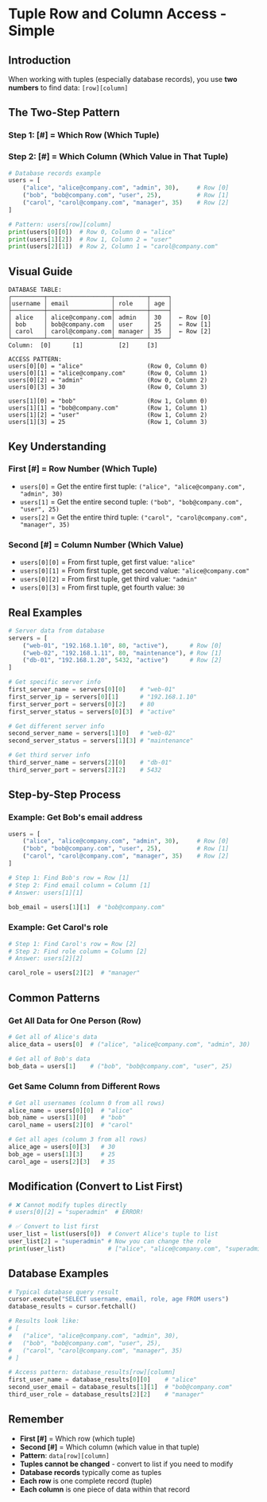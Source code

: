 # Tuple Row and Column Access - Simple

## Introduction

When working with tuples (especially database records), you use **two numbers** to find data: `[row][column]`

## The Two-Step Pattern

### Step 1: [#] = Which Row (Which Tuple)
### Step 2: [#] = Which Column (Which Value in That Tuple)

```python
# Database records example
users = [
    ("alice", "alice@company.com", "admin", 30),     # Row [0]
    ("bob", "bob@company.com", "user", 25),          # Row [1]  
    ("carol", "carol@company.com", "manager", 35)    # Row [2]
]

# Pattern: users[row][column]
print(users[0][0])  # Row 0, Column 0 = "alice"
print(users[1][2])  # Row 1, Column 2 = "user" 
print(users[2][1])  # Row 2, Column 1 = "carol@company.com"
```

## Visual Guide

```
DATABASE TABLE:
┌─────────┬──────────────────┬─────────┬─────┐
│username │ email            │ role    │ age │
├─────────┼──────────────────┼─────────┼─────┤
│ alice   │ alice@company.com│ admin   │ 30  │  ← Row [0]
│ bob     │ bob@company.com  │ user    │ 25  │  ← Row [1] 
│ carol   │ carol@company.com│ manager │ 35  │  ← Row [2]
└─────────┴──────────────────┴─────────┴─────┘
Column:  [0]      [1]          [2]     [3]

ACCESS PATTERN:
users[0][0] = "alice"                  (Row 0, Column 0)
users[0][1] = "alice@company.com"      (Row 0, Column 1)
users[0][2] = "admin"                  (Row 0, Column 2)
users[0][3] = 30                       (Row 0, Column 3)

users[1][0] = "bob"                    (Row 1, Column 0)
users[1][1] = "bob@company.com"        (Row 1, Column 1)
users[1][2] = "user"                   (Row 1, Column 2)
users[1][3] = 25                       (Row 1, Column 3)
```

## Key Understanding

### First [#] = Row Number (Which Tuple)
- `users[0]` = Get the entire first tuple: `("alice", "alice@company.com", "admin", 30)`
- `users[1]` = Get the entire second tuple: `("bob", "bob@company.com", "user", 25)`
- `users[2]` = Get the entire third tuple: `("carol", "carol@company.com", "manager", 35)`

### Second [#] = Column Number (Which Value)
- `users[0][0]` = From first tuple, get first value: `"alice"`
- `users[0][1]` = From first tuple, get second value: `"alice@company.com"`
- `users[0][2]` = From first tuple, get third value: `"admin"`
- `users[0][3]` = From first tuple, get fourth value: `30`

## Real Examples

```python
# Server data from database
servers = [
    ("web-01", "192.168.1.10", 80, "active"),      # Row [0]
    ("web-02", "192.168.1.11", 80, "maintenance"), # Row [1]
    ("db-01", "192.168.1.20", 5432, "active")      # Row [2]
]

# Get specific server info
first_server_name = servers[0][0]    # "web-01"
first_server_ip = servers[0][1]      # "192.168.1.10"
first_server_port = servers[0][2]    # 80
first_server_status = servers[0][3]  # "active"

# Get different server info
second_server_name = servers[1][0]   # "web-02"
second_server_status = servers[1][3] # "maintenance"

# Get third server info
third_server_name = servers[2][0]    # "db-01"
third_server_port = servers[2][2]    # 5432
```

## Step-by-Step Process

### Example: Get Bob's email address

```python
users = [
    ("alice", "alice@company.com", "admin", 30),     # Row [0]
    ("bob", "bob@company.com", "user", 25),          # Row [1]  
    ("carol", "carol@company.com", "manager", 35)    # Row [2]
]

# Step 1: Find Bob's row = Row [1]
# Step 2: Find email column = Column [1]
# Answer: users[1][1]

bob_email = users[1][1]  # "bob@company.com"
```

### Example: Get Carol's role

```python
# Step 1: Find Carol's row = Row [2]
# Step 2: Find role column = Column [2] 
# Answer: users[2][2]

carol_role = users[2][2]  # "manager"
```

## Common Patterns

### Get All Data for One Person (Row)
```python
# Get all of Alice's data
alice_data = users[0]  # ("alice", "alice@company.com", "admin", 30)

# Get all of Bob's data
bob_data = users[1]    # ("bob", "bob@company.com", "user", 25)
```

### Get Same Column from Different Rows
```python
# Get all usernames (column 0 from all rows)
alice_name = users[0][0]  # "alice"
bob_name = users[1][0]    # "bob" 
carol_name = users[2][0]  # "carol"

# Get all ages (column 3 from all rows)
alice_age = users[0][3]   # 30
bob_age = users[1][3]     # 25
carol_age = users[2][3]   # 35
```

## Modification (Convert to List First)

```python
# ❌ Cannot modify tuples directly
# users[0][2] = "superadmin"  # ERROR!

# ✅ Convert to list first
user_list = list(users[0])  # Convert Alice's tuple to list
user_list[2] = "superadmin" # Now you can change the role
print(user_list)            # ["alice", "alice@company.com", "superadmin", 30]
```

## Database Examples

```python
# Typical database query result
cursor.execute("SELECT username, email, role, age FROM users")
database_results = cursor.fetchall()

# Results look like:
# [
#   ("alice", "alice@company.com", "admin", 30),
#   ("bob", "bob@company.com", "user", 25),
#   ("carol", "carol@company.com", "manager", 35)
# ]

# Access pattern: database_results[row][column]
first_user_name = database_results[0][0]    # "alice"
second_user_email = database_results[1][1]  # "bob@company.com"
third_user_role = database_results[2][2]    # "manager"
```

## Remember

- **First [#]** = Which row (which tuple)
- **Second [#]** = Which column (which value in that tuple)
- **Pattern**: `data[row][column]`
- **Tuples cannot be changed** - convert to list if you need to modify
- **Database records** typically come as tuples
- **Each row** is one complete record (tuple)
- **Each column** is one piece of data within that record 